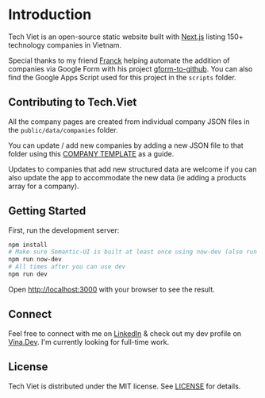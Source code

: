 # Introduction

Tech Viet is an open-source static website built with [Next.js](https://nextjs.org/) listing 150+ technology companies in Vietnam.

Special thanks to my friend [Franck](https://github.com/pfranck) helping automate the addition of companies via Google Form with his project [gform-to-github](https://github.com/pfranck/gform-to-github). You can also find the Google Apps Script used for this project in the `scripts` folder.

## Contributing to Tech.Viet

All the company pages are created from individual company JSON files in the `public/data/companies` folder.

You can update / add new companies by adding a new JSON file to that folder using this [COMPANY TEMPLATE](https://github.com/renedeanda/Tech.Viet/blob/master/public/data/__company_template.json) as a guide.

Updates to companies that add new structured data are welcome if you can also update the app to accommodate the new data (ie adding a products array for a company).

## Getting Started

First, run the development server:

```bash
npm install
# Make sure Semantic-UI is built at least once using now-dev (also run this anytime you change the global Semantic site.variables file)
npm run now-dev
# All times after you can use dev
npm run dev
```

Open [http://localhost:3000](http://localhost:3000) with your browser to see the result.

## Connect

Feel free to connect with me on [LinkedIn](https://linkedin.com/in/renedeanda) & check out my dev profile on [Vina.Dev](https://vina.dev/rene). I'm currently looking for full-time work.

## License
Tech Viet is distributed under the MIT license. See [LICENSE](https://github.com/renedeanda/Tech.Viet/blob/master/LICENSE.md) for details.
